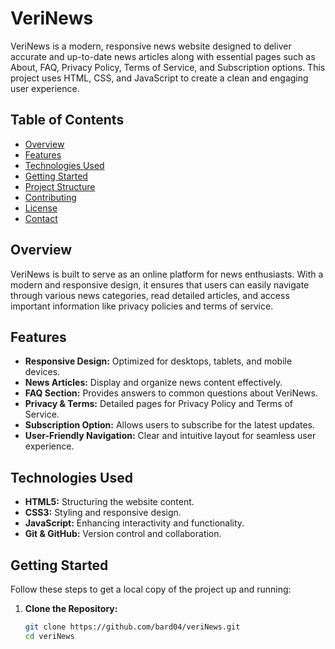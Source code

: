 # VeriNews

VeriNews is a modern, responsive news website designed to deliver accurate and up-to-date news articles along with essential pages such as About, FAQ, Privacy Policy, Terms of Service, and Subscription options. This project uses HTML, CSS, and JavaScript to create a clean and engaging user experience.

## Table of Contents

- [Overview](#overview)
- [Features](#features)
- [Technologies Used](#technologies-used)
- [Getting Started](#getting-started)
- [Project Structure](#project-structure)
- [Contributing](#contributing)
- [License](#license)
- [Contact](#contact)

## Overview

VeriNews is built to serve as an online platform for news enthusiasts. With a modern and responsive design, it ensures that users can easily navigate through various news categories, read detailed articles, and access important information like privacy policies and terms of service.

## Features

- **Responsive Design:** Optimized for desktops, tablets, and mobile devices.
- **News Articles:** Display and organize news content effectively.
- **FAQ Section:** Provides answers to common questions about VeriNews.
- **Privacy & Terms:** Detailed pages for Privacy Policy and Terms of Service.
- **Subscription Option:** Allows users to subscribe for the latest updates.
- **User-Friendly Navigation:** Clear and intuitive layout for seamless user experience.

## Technologies Used

- **HTML5:** Structuring the website content.
- **CSS3:** Styling and responsive design.
- **JavaScript:** Enhancing interactivity and functionality.
- **Git & GitHub:** Version control and collaboration.

## Getting Started

Follow these steps to get a local copy of the project up and running:

1. **Clone the Repository:**
   ```bash
   git clone https://github.com/bard04/veriNews.git
   cd veriNews
